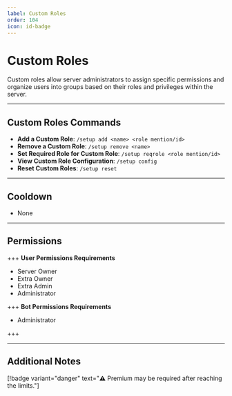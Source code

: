 ```yaml
---
label: Custom Roles
order: 104
icon: id-badge
---
```


# Custom Roles

Custom roles allow server administrators to assign specific permissions and organize users into groups based on their roles and privileges within the server.

---

## Custom Roles Commands

- **Add a Custom Role**: `/setup add <name> <role mention/id>`
- **Remove a Custom Role**: `/setup remove <name>`
- **Set Required Role for Custom Role**: `/setup reqrole <role mention/id>`
- **View Custom Role Configuration**: `/setup config`
- **Reset Custom Roles**: `/setup reset`

---

## Cooldown

- None

---

## Permissions

+++ **User Permissions Requirements**

- Server Owner
- Extra Owner
- Extra Admin
- Administrator

+++ **Bot Permissions Requirements**

- Administrator

+++

---

## Additional Notes

[!badge variant="danger" text="⚠️ Premium may be required after reaching the limits."]
